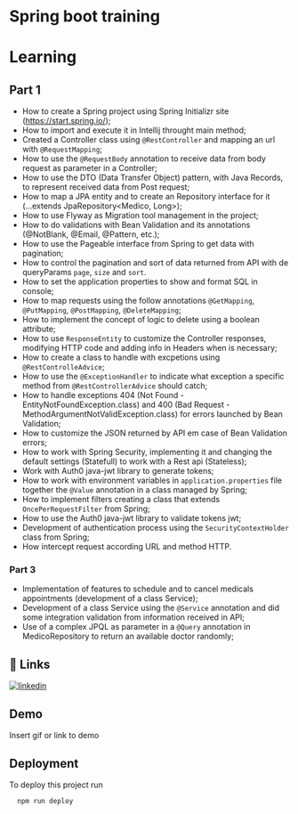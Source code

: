 # Spring boot training

# Learning

## Part 1

- How to create a Spring project using Spring Initializr site (https://start.spring.io/);
- How to import and execute it in Intellij throught main method;
- Created a Controller class using `@RestController` and mapping an url with `@RequestMapping`;
- How to use the `@RequestBody` annotation to receive data from body request as parameter in a Controller;
- How to use the DTO (Data Transfer Object) pattern, with Java Records, to represent received data from Post request;
- How to map a JPA entity and to create an Repository interface for it (...extends JpaRepository<Medico, Long>);
- How to use Flyway as Migration tool management in the project;
- How to do validations with Bean Validation and its annotations (@NotBlank, @Email, @Pattern, etc.);
- How to use the Pageable interface from Spring to get data with pagination;
- How to control the pagination and sort of data returned from API with de queryParams `page`, `size` and `sort`.
- How to set the application properties to show and format SQL in console;
- How to map requests using the follow annotations `@GetMapping`, `@PutMapping`, `@PostMapping`, `@DeleteMapping`;
- How to implement the concept of logic to delete using a boolean attribute;
- How to use `ResponseEntity` to customize the Controller responses, modifying HTTP code and adding info in Headers when is necessary;
- How to create a class to handle with excpetions using `@RestControlleAdvice`;
- How to use the `@ExceptionHandler` to indicate what exception a specific method from `@RestControllerAdvice` should catch;
- How to handle exceptions 404 (Not Found - EntityNotFoundException.class) and 400 (Bad Request - MethodArgumentNotValidException.class) for errors launched by Bean Validation;
- How to customize the JSON returned by API em case of Bean Validation errors;
- How to work with Spring Security, implementing it and changing the default settings (Statefull) to work with a Rest api (Stateless);
- Work with Auth0 java-jwt library to generate tokens;
- How to work with environment variables in `application.properties` file together the `@Value` annotation in a class managed by Spring;
- How to implement filters creating a class that extends `OncePerRequestFilter` from Spring;
- How to use the Auth0 java-jwt library to validate tokens jwt;
- Development of authentication process using the `SecurityContextHolder` class from Spring;
- How intercept request according URL and method HTTP.

### Part 3

- Implementation of features to schedule and to cancel medicals appointments (development of a class Service);
- Development of a class Service using the `@Service` annotation and did some integration validation from information received in API;
- Use of a complex JPQL as parameter in a `@Query` annotation in MedicoRepository to return an available doctor randomly;

## 🔗 Links

[![linkedin](https://img.shields.io/badge/linkedin-0A66C2?style=for-the-badge&logo=linkedin&logoColor=white)](https://www.linkedin.com/in/vitorgonzaga/)

## Demo

Insert gif or link to demo

## Deployment

To deploy this project run

```bash
  npm run deploy
```


